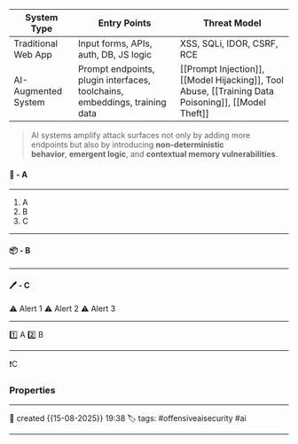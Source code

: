 
| System Type         | Entry Points                                                               | Threat Model                                                                                  |
| ------------------- | -------------------------------------------------------------------------- | --------------------------------------------------------------------------------------------- |
| Traditional Web App | Input forms, APIs, auth, DB, JS logic                                      | XSS, SQLi, IDOR, CSRF, RCE                                                                    |
| AI-Augmented System | Prompt endpoints, plugin interfaces, toolchains, embeddings, training data | [[Prompt Injection]], [[Model Hijacking]], Tool Abuse, [[Training Data Poisoning]], [[Model Theft]] |

> AI systems amplify attack surfaces not only by adding more endpoints but also by introducing **non-deterministic behavior**, **emergent logic**, and **contextual memory vulnerabilities**.


#### 🚀 - A
---
1. A
2. B
3. C

---
#### 📦 - B
--- 

#### 🖊️ - C


⚠ Alert 1
⚠ Alert 2
⚠ Alert 3


--- 

 1️⃣ A
 2️⃣ B
 
--- 

❗C


### Properties
---
📆 created   {{15-08-2025}} 19:38
🏷️ tags: #offensiveaisecurity #ai

---
